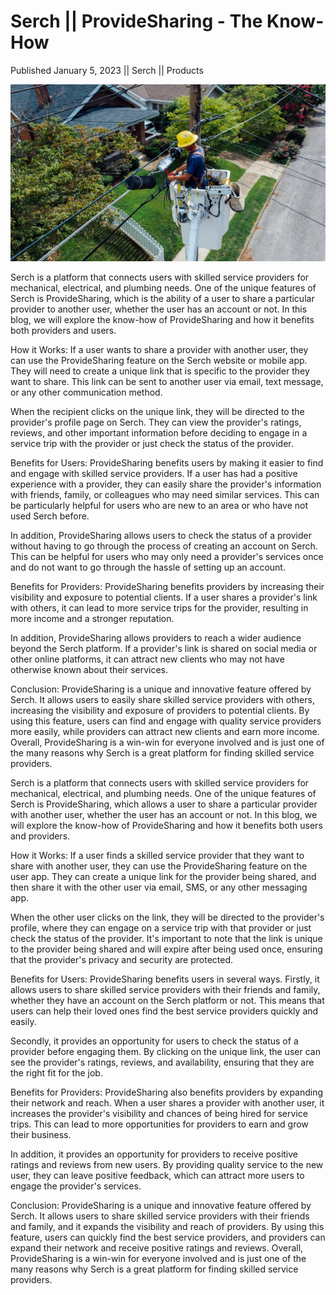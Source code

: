 # Serch || ProvideSharing - The Know-How

Published January 5, 2023 || Serch || Products

![ProvideSharing](../../../../../assets/blog/provideSharing.jpg)

Serch is a platform that connects users with skilled service providers for mechanical, electrical, and plumbing needs. One of the unique features of Serch is ProvideSharing, which is the ability of a user to share a particular provider to another user, whether the user has an account or not. In this blog, we will explore the know-how of ProvideSharing and how it benefits both providers and users.

How it Works:
If a user wants to share a provider with another user, they can use the ProvideSharing feature on the Serch website or mobile app. They will need to create a unique link that is specific to the provider they want to share. This link can be sent to another user via email, text message, or any other communication method.

When the recipient clicks on the unique link, they will be directed to the provider's profile page on Serch. They can view the provider's ratings, reviews, and other important information before deciding to engage in a service trip with the provider or just check the status of the provider.

Benefits for Users:
ProvideSharing benefits users by making it easier to find and engage with skilled service providers. If a user has had a positive experience with a provider, they can easily share the provider's information with friends, family, or colleagues who may need similar services. This can be particularly helpful for users who are new to an area or who have not used Serch before.

In addition, ProvideSharing allows users to check the status of a provider without having to go through the process of creating an account on Serch. This can be helpful for users who may only need a provider's services once and do not want to go through the hassle of setting up an account.

Benefits for Providers:
ProvideSharing benefits providers by increasing their visibility and exposure to potential clients. If a user shares a provider's link with others, it can lead to more service trips for the provider, resulting in more income and a stronger reputation.

In addition, ProvideSharing allows providers to reach a wider audience beyond the Serch platform. If a provider's link is shared on social media or other online platforms, it can attract new clients who may not have otherwise known about their services.

Conclusion:
ProvideSharing is a unique and innovative feature offered by Serch. It allows users to easily share skilled service providers with others, increasing the visibility and exposure of providers to potential clients. By using this feature, users can find and engage with quality service providers more easily, while providers can attract new clients and earn more income. Overall, ProvideSharing is a win-win for everyone involved and is just one of the many reasons why Serch is a great platform for finding skilled service providers.

Serch is a platform that connects users with skilled service providers for mechanical, electrical, and plumbing needs. One of the unique features of Serch is ProvideSharing, which allows a user to share a particular provider with another user, whether the user has an account or not. In this blog, we will explore the know-how of ProvideSharing and how it benefits both users and providers.

How it Works:
If a user finds a skilled service provider that they want to share with another user, they can use the ProvideSharing feature on the user app. They can create a unique link for the provider being shared, and then share it with the other user via email, SMS, or any other messaging app.

When the other user clicks on the link, they will be directed to the provider's profile, where they can engage on a service trip with that provider or just check the status of the provider. It's important to note that the link is unique to the provider being shared and will expire after being used once, ensuring that the provider's privacy and security are protected.

Benefits for Users:
ProvideSharing benefits users in several ways. Firstly, it allows users to share skilled service providers with their friends and family, whether they have an account on the Serch platform or not. This means that users can help their loved ones find the best service providers quickly and easily.

Secondly, it provides an opportunity for users to check the status of a provider before engaging them. By clicking on the unique link, the user can see the provider's ratings, reviews, and availability, ensuring that they are the right fit for the job.

Benefits for Providers:
ProvideSharing also benefits providers by expanding their network and reach. When a user shares a provider with another user, it increases the provider's visibility and chances of being hired for service trips. This can lead to more opportunities for providers to earn and grow their business.

In addition, it provides an opportunity for providers to receive positive ratings and reviews from new users. By providing quality service to the new user, they can leave positive feedback, which can attract more users to engage the provider's services.

Conclusion:
ProvideSharing is a unique and innovative feature offered by Serch. It allows users to share skilled service providers with their friends and family, and it expands the visibility and reach of providers. By using this feature, users can quickly find the best service providers, and providers can expand their network and receive positive ratings and reviews. Overall, ProvideSharing is a win-win for everyone involved and is just one of the many reasons why Serch is a great platform for finding skilled service providers.
